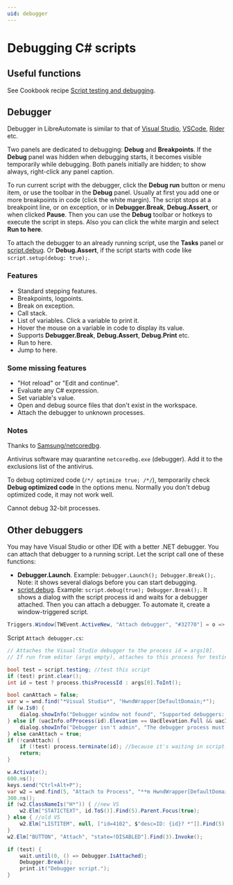 ```yaml
---
uid: debugger
---
```


# Debugging C# scripts
## Useful functions
See Cookbook recipe [Script testing and debugging](https://www.libreautomate.com/cookbook/Script%20testing%20and%20debugging.html).

## Debugger
Debugger in LibreAutomate is similar to that of [Visual Studio](https://www.google.com/search?q=Visual+Studio+debugger), [VSCode](https://www.google.com/search?q=VSCode+debugger), [Rider](https://www.google.com/search?q=Rider+debugger) etc.

Two panels are dedicated to debugging: **Debug** and **Breakpoints**. If the **Debug** panel was hidden when debugging starts, it becomes visible temporarily while debugging. Both panels initially are hidden; to show always, right-click any panel caption.

To run current script with the debugger, click the **Debug run** button or menu item, or use the toolbar in the **Debug** panel. Usually at first you add one or more breakpoints in code (click the white margin). The script stops at a breakpoint line, or on exception, or in **Debugger.Break**, **Debug.Assert**, or when clicked **Pause**. Then you can use the **Debug** toolbar or hotkeys to execute the script in steps. Also you can click the white margin and select **Run to here**.

To attach the debugger to an already running script, use the **Tasks** panel or [script.debug](). Or **Debug.Assert**, if the script starts with code like `script.setup(debug: true);`.

### Features
- Standard stepping features.
- Breakpoints, logpoints.
- Break on exception.
- Call stack.
- List of variables. Click a variable to print it.
- Hover the mouse on a variable in code to display its value.
- Supports **Debugger.Break**, **Debug.Assert**, **Debug.Print** etc.
- Run to here.
- Jump to here.

### Some missing features
- "Hot reload" or "Edit and continue".
- Evaluate any C# expression.
- Set variable's value.
- Open and debug source files that don't exist in the workspace.
- Attach the debugger to unknown processes.

### Notes
Thanks to [Samsung/netcoredbg](https://github.com/Samsung/netcoredbg).

Antivirus software may quarantine `netcoredbg.exe` (debugger). Add it to the exclusions list of the antivirus.

To debug optimized code (`/*/ optimize true; /*/`), temporarily check **Debug optimized code** in the options menu. Normally you don't debug optimized code, it may not work well.

Cannot debug 32-bit processes.

## Other debuggers
You may have Visual Studio or other IDE with a better .NET debugger. You can attach that debugger to a running script. Let the script call one of these functions:
- **Debugger.Launch**. Example: `Debugger.Launch(); Debugger.Break();`. Note: it shows several dialogs before you can start debugging.
- [script.debug](). Example: `script.debug(true); Debugger.Break();`. It shows a dialog with the script process id and waits for a debugger attached. Then you can attach a debugger. To automate it, create a window-triggered script.

```csharp
Triggers.Window[TWEvent.ActiveNew, "Attach debugger", "#32770"] = o => script.run("Attach debugger.cs", o.Window.ProcessId.ToS());
```

Script `Attach debugger.cs`:
```csharp
// Attaches the Visual Studio debugger to the process id = args[0].
// If run from editor (args empty), attaches to this process for testing this script.

bool test = script.testing; //test this script
if (test) print.clear();
int id = test ? process.thisProcessId : args[0].ToInt();

bool canAttach = false;
var w = wnd.find("*Visual Studio*", "HwndWrapper[DefaultDomain;*");
if (w.Is0) {
	dialog.showInfo("Debugger window not found", "Supported debuggers: Visual Studio, VSCode, dnSpy.");
} else if (uacInfo.ofProcess(id).Elevation == UacElevation.Full && uacInfo.ofProcess(w.ProcessId).Elevation != UacElevation.Full) {
	dialog.showInfo("Debugger isn't admin", "The debugger process must be running as administrator.");
} else canAttach = true;
if (!canAttach) {
	if (!test) process.terminate(id); //because it's waiting in script.debug
	return;
}

w.Activate();
600.ms();
keys.send("Ctrl+Alt+P");
var w2 = wnd.find(5, "Attach to Process", "**m HwndWrapper[DefaultDomain;*||#32770");
300.ms();
if (w2.ClassNameIs("H*")) { //new VS
	w2.Elm["STATICTEXT", id.ToS()].Find(5).Parent.Focus(true);
} else { //old VS
	w2.Elm["LISTITEM", null, ["id=4102", $"desc=ID: {id}? *"]].Find(5).Focus(true); //note: use '?' because can be ',' or ';' etc depending on regional settings
}
w2.Elm["BUTTON", "Attach", "state=!DISABLED"].Find(3).Invoke();

if (test) {
	wait.until(0, () => Debugger.IsAttached);
	Debugger.Break();
	print.it("Debugger script.");
}
```
